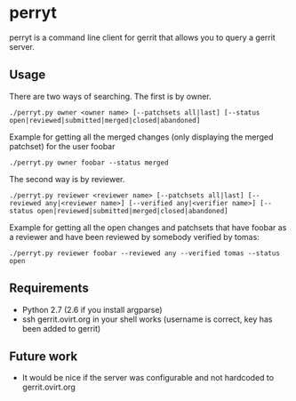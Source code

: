 perryt
======

perryt is a command line client for gerrit that allows you to query a gerrit server.

## Usage
There are two ways of searching. The first is by owner.

    ./perryt.py owner <owner name> [--patchsets all|last] [--status open|reviewed|submitted|merged|closed|abandoned]

Example for getting all the merged changes (only displaying the merged patchset) for the user foobar

    ./perryt.py owner foobar --status merged

The second way is by reviewer.

    ./perryt.py reviewer <reviewer name> [--patchsets all|last] [--reviewed any|<reviewer name>] [--verified any|<verifier name>] [--status open|reviewed|submitted|merged|closed|abandoned]

Example for getting all the open changes and patchsets that have foobar as a reviewer and have been reviewed by somebody verified by tomas:

    ./perryt.py reviewer foobar --reviewed any --verified tomas --status open

## Requirements
- Python 2.7 (2.6 if you install argparse)
- ssh gerrit.ovirt.org in your shell works (username is correct, key has been added to gerrit)

## Future work
- It would be nice if the server was configurable and not hardcoded to gerrit.ovirt.org
